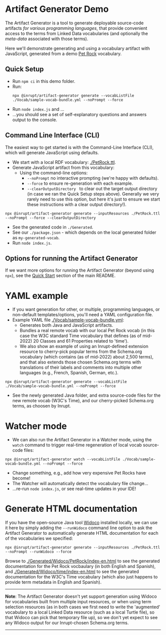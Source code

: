 # Artifact Generator Demo

The Artifact Generator is a tool to generate deployable source-code artifacts
_for various programming languages_, that provide convenient access to the terms
from Linked Data vocabularies (and optionally the _meta-data_ associated with
those terms).

Here we'll demonstrate generating and using a vocabulary artifact with
JavaScript, generated from a demo [Pet Rock](Vocab/PetRock.ttl) vocabulary.

## Quick Setup

- Run `npm ci` in this demo folder.
- Run:
  ```
  npx @inrupt/artifact-generator generate --vocabListFile ./Vocab/sample-vocab-bundle.yml --noPrompt --force
  ```
- Run `node index.js` and ...
- ...you should see a set of self-explanatory questions and answers output to
  the console.

## Command Line Interface (CLI)

The easiest way to get started is with the Command-Line Interface (CLI), which
will generate JavaScript using defaults.

- We start with a local RDF vocabulary: [./PetRock.ttl](Vocab/PetRock.ttl).
- Generate JavaScript artifact from this vocabulary: 
  - Using the command-line options: 
    - `--noPrompt` no interactive prompting (we're happy with defaults).
    - `--force` to ensure re-generation with each example.
    - `--clearOutputDirectory ` to clear out the target output directory (in
      case we ran the Quick Setup steps above). Generally we very rarely need to
      use this option, but here it's just to ensure we start these instructions
      with a clear output directory!).
    
```
npx @inrupt/artifact-generator generate --inputResources ./PetRock.ttl --noPrompt --force --clearOutputDirectory
```

- See the generated code in `./Generated`.
- See our `./package.json` - which depends on the local generated folder as 
  `my-generated-vocab`.
- Run `node index.js`.

## Options for running the Artifact Generator

If we want more options for running the Artifact Generator (beyond using `npx`),
see the [Quick Start](../../README.md#quick-start) section of the main README.

# YAML example

- If you want generation for other, or multiple, programming languages, or
  non-default templates/options, you'll need a YAML configuration file.
- Example YAML file [./Vocab/sample-vocab-bundle.yml](Vocab/sample-vocab-bundle.yml):
  - Generates both Java and JavaScript artifacts.
  - Bundles a real remote vocab with our local Pet Rock vocab (in this case the
    W3C standard Time vocabulary that defines (as of mid-2022) 20 Classes and 61
    Properties related to 'time').
  - We also show an example of using an Inrupt-defined extension resource to
    cherry-pick popular terms from the Schema.org vocabulary (which contains (as
    of mid-2022) about 2,500 terms), and that also extends those chosen 
    Schema.org terms with translations of their labels and comments into
    multiple other languages (e.g., French, Spanish, German, etc.).

```
npx @inrupt/artifact-generator generate --vocabListFile ./Vocab/sample-vocab-bundle.yml --noPrompt --force
```

- See the newly generated Java folder, and extra source-code files for the new
  remote vocab (W3C's Time), and our cherry-picked Schema.org terms, as choosen
  by Inrupt.


# Watcher mode

- We can also run the Artifact Generator in a Watcher mode, using the `watch`
  command to trigger real-time regeneration of local vocab source-code files:

```
npx @inrupt/artifact-generator watch --vocabListFile ./Vocab/sample-vocab-bundle.yml --noPrompt --force
```

- Change something, e.g., add how very expensive Pet Rocks have become!
- The Watcher will automatically detect the vocabulary file change...
- ...re-run `node index.js`, or see real-time updates in your IDE!

# Generate HTML documentation

If you have the open-source Java tool
[Widoco](../../documentation/feature-overview.md#to-generate-human-readable-documentation-for-a-vocabulary-using-widoco)
installed locally, we can use it here by simply adding the `--runWidoco` command
line option to ask the Artifact Generator to automatically generate HTML
documentation for each of the vocabularies we specified:

```
npx @inrupt/artifact-generator generate --inputResources ./PetRock.ttl --noPrompt --runWidoco --force
```

Browse to 
[./Generated/Widoco/PetRock/index-en.html](./Generated/Widoco/PetRock/index-en.html)
to see the generated documentation for the Pet Rock vocbaulary (in both English
and Spanish), and
[./Generated/Widoco/time/index-en.html](./Generated/Widoco/time/index-en.html)
to see the generated documentation for the W3C's Time vocabulary (which also
just happens to provide term metadata in English and Spanish).

---

**Note**: The Artifact Generator doesn't yet support generation using Widoco for
vocabularies built from multiple input resources, or when using term selection
resources (as in both cases we first need to write the 'augmented' vocabulary to
a local Linked Data resource (such as a local Turtle file), so that Widoco can
pick that temporary file up), so we don't yet expect to see any Widoco output
for our Inrupt-chosen Schema.org terms. 

---
